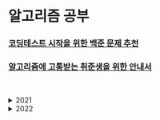 # 알고리즘 공부

### [코딩테스트 시작을 위한 백준 문제 추천](https://covenant.tistory.com/234)

### [알고리즘에 고통받는 취준생을 위한 안내서](https://www.notion.so/4e7f47700af341f4b649e4cad0c4fb30)

&nbsp;

<details>
<summary>2021</summary>
<div markdown="1">

### 21.09.02 - Day_01

    백준 -  2438, 2439, 2440, 2441, 2442, 2443, 2444

### 21.09.03 - Day_02

    백준 - 1546, 2562, 2576, 5598, 10818, 10872

### 21.09.04 - Day_03

    백준 - 3460, 10809
    프로그래머스 - 소수 만들기

### 21.09.06 - Day_04

    프로그래머스 - 신규 아이디
    백준 - 1037, 10828
    - 짝수 홀수 판별은 비트 연산으로 하기
    - 이제 부터 입력은 sys.stdin.readline으로 받는다 => 여러줄 입력 시 시간 초과 걸림

### 21.09.07 - Day_05

    백준 - 1158, 9012, 9093, 10845, 10866
    - 입력은 모두 sys.stdin.readline으로 받으려 했는데 이걸 list로 받으니 마지막에 개행이 들어간다. => 필요 할 때만 씀

### 21.09.08 - Day_06

    프로그래머스 - 다리를 지나는 트럭
    - 다리를 지나는 트럭 풀다가 머리 터지는 줄 ;;; 쉬운 거 일텐데 공부 더 해야겠다.

### 21.09.10 - Day_07

    프로그래머스 - 프린터
    - python 문법에서 any, all도 있구나 새로운 걸 배워 감

### 21.09.11 - Day_08 - 29

    백준 - 1966
    프로그래머스 - 주식가격
    - 와 프로그래머스 문제 진짜 효율적으로 생각했다고 짜서 테스트 해봤는데 한번에 성공했다. 짜릿하네 ㅋㅋ

### 21.09.12 - Day_09 - 30

    프로그래머스 - 네트워크
    - 내가 DFS, BFS에 너무 약하다. 초급 문제들 부터 봐야겠다.

### 21.09.13 - Day_10 - 31

    백준 - DFS와 BFS
    - DFS/BFS 추가 문제
    https://huiyu.tistory.com/entry/DFSBFS-%EC%88%99%EB%8B%AC%EC%9D%84-%EC%9C%84%ED%95%9C-%EC%95%8C%EA%B3%A0%EB%A6%AC%EC%A6%98-%EB%AC%B8%EC%A0%9C%EA%B8%B0%EB%B3%B8%EC%9D%91%EC%9A%A9

### 21.09.27 - Day_11 - 32

    백준 - 2606
    - DFS

### 21.09.30 - Day_12_13 - 33

    백준 - 2667
    - DFS 이제 개념 좀 잡아가는 느낌적인 느낌

### 21.10.05 - Day_14 - 36

    백준 - 1475, 1978, 2588
    - 오랜만에 기초를 좀 다졌다.

### 21.10.06 - Day_15 - 38

    백준 - 1110, 2884
    - 한번 더 기초를 좀 다졌다.

### 21.10.07 - Day_16 - 40

    오늘은 KOI 2021 문제들을 도전 했다. - https://www.acmicpc.net/category/571
    - KOI 2021 2차 초등부 문제 22341 - 20점
    - KOI 2020 2차 초등부 문제 20186 - 가장 큰 수 k개 만큼 빼면 됨 - 100점이긴 한데 시간이 너무 오래 걸림

    - 약간 넌센스 같은 느낌도 많이 난다. 문제에 함정도 있네
    - 아니 문제는 푸는데 100점은 못 받겠네 요즘 초등학생분들은 왜 이렇게 똑똑하시지;;

    - 22341번 문제 9번째 줄의 조건만 바꾸면 통과한다는 조언을 얻었다. 내일 바로 다시 ㄱ

### 21.10.08 - Day_17 - 41

    백준 - 22341, 19939
    - 22341 조언을 기반으로 다시 시도 - 9번째 줄에서 비교 값도 수정을 해야 했는데 이걸 왜 까먹었지
    - 올림피아드 문제들은 거의 다 수학 문제라는 것을 깨달음 공식을 알아야 풀 수 있네, 공식 알면 코드는 진짜 짧음

### 21.10.09 - Day_18 - 75

    백준 - 오늘은 머리 쓰기 싫어서 쉬운 문제들을 대량으로 풀었다.
    - 10951 번은 좀 자세히 봐야겠네 (테스트 케이스가 안주어져 있음)

### 21.10.10 - Day_19 - 77

    백준 - 오늘도 주말이니 많이 복잡하지 않은 문제 풀기
    - 근데 왜 복잡하지 1920번은 내일 다시 풀어야 겠다. 시간 초과 문제

### 21.10.12 - Day_20 - 78

    백준 - 조금만 더 열심히
    - 1920번에서 배운 것 list의 in 탐색은 O(n)이고 set의 in탐색은 O(1)로 속도 차이가 많이 난다.

### 21.10.13 - Day_21 - 83

    백준 - 조금 수월했다.
    - 오늘은 대체로 쉬웠음

### 21.10.20 - Day-22 - 86

    백준 - 중간 고사 기간이라서 시간 날 때 조금 풀었다.
    - 틈틈히 내기가 어렵네 흠흠
    - 당분간은 간단한 문제 여러개 풀거나 어려운 거 한 개 푸는 방식으로

### 21.10.21 - Day-23 - 89

    백준 - 간단한 거 3문제
    - 근데 1065번 설명이 좀 부족하다 이해하기가 어려움

### 21.10.22 - Day-24 - 93

    백준 - 오랜만에 올림피아드 문제
    - 간단하게 풀렸음
    - 분산 문제에서 같은 제곱 함수여도 시간 복잡도가 차이가 있다는 것을 알게 됨
    - https://stackoverflow.com/questions/48839772/why-is-time-complexity-o1-for-powx-y-while-it-is-on-for-xy

### 21.10.23 - Day-25 - 94

    백준 - 아 안풀린다.
    - 좀 쉬다가 다시 와야 할 듯 집중이 안되네 2일 정도만 쉬자

### 21.10.28 - Day-26 - 96

    프로그래머스 - 우테코 준비
    - 레벨 1, 2 단계 위주로 풀이
    - 근데 카카오 키패드 1단계 맞나 어려운데...

### 21.10.29 - Day-27 - 105

    백준 - 3개
    프로그래머스 - 6개
    - 프로그래머스 완주 문제에서 python의 hash와 collection을 좀 알게 되었다. 이거를 활용하면 금방 풀 수 있었던 문제가 많이 있었던 거 같다.
    - lambda를 잘 쓰고 싶다.
    - itertools에 cycle이란 것도 있네

### 21.10.30 - Day-28 - 107

    백준 - 1개
    프로그래머스 - 1개
    - 내일 부터는 프로그래머스 2레벨도 도전

### 21.10.31 - Day-29 - 109

    프로그래머스 - 2개
    - 카카오 문제들은 같은 레벨 1이어도 난이도가 높다.

### 21.11.02 - Day-30 - 111

    백준 - 2개
    - 쉬운 문제 2개

### 21.11.03 - Day-31 - 115

    프로그래머스 - 4개
    - 오늘은 집 내려가서 여기서 끝내고 금요일 까지 알고리즘 폭주 예정

### 21.11.05 - Day-32 - 117

    프로그래머스 - 2개
    - 우테코 테스트 문제 1개 풀었는데 이거는 쉬웠는데 레벨2 문제 들어가니까 어려워졌다
    - 이제 파이썬 람다 함수 사용법을 터득 할 시기가 왔다.

### 21.11.06 - Day-33 - 124

    프로그래머스 - 우테코 4기 테스트
    - 1번 부터 5번까지는 잘 해결한 거 같다.
    - 6번은 어느 정도 손을 댔는데 7번은 시간 부족으로 구상만 하다가 빈 공간 제출
    - 알고리즘 어느 정도 공부 해야 풀 수 있던 거 같다.

### 21.11.09 - Day-34 - 125

    백준 - 1개

### 21.11.10 - Day-35 - 133

    우테코 문제 푼 거 gitignore처리 했음
    백준 - 4개
    프로그래머스 4개
    - n-queen (9663)문제는 시간초과로 인해 파이썬으로 못 푼다고 합니다;; 백트래킹은 파이썬에서 사용하면 좋지 않다

### 21.11.11 - Day-36 - 139

    프로그래머스 6개
    - 슬슬 2레벨 넘어 가려고 했는데 아직 정렬에서 약하네

### 21.11.15 - Day-37 - 140

    백준 1개
    - 당분간 프로젝트로 인해 딜레이 될 듯

### 21.11.30 - Day-38 - 141

    백준 1개

</div>
</details>

<details>
<summary>2022</summary>
<div markdown="2">

### 22.03.02

    알고리즘 다시 시작
    - 지구가 돌아가기 시작했다.
    - 오랜만에 하니까 머리 아프네

### 22.03.03

    참고
    - https://github.com/VSFe/Algorithm_Study

### 22.03.16

    - https://stonejjun.tistory.com/48

### 22.04.08

    알고리즘 공부 저장소 씨 오랜만에 만났네요!
    어언 한 달 정도의 기간이 지나고 다시 돌아왔네요. 그 기간 동안 추위는 물러가고 예쁜 벚꽃과 화사한 봄의 기운이 우리를 방문했어요.
    이런 날씨일수록 낮과 밤의 차이는 크니 건강에 유의하기를 바라요.

    알고리즘 공부를 열심히 하고자 이러한 저장소를 만들었지만 지정했던 목표와 다르게 저의 의지는 매우 나약했던 거 같아요.
    그리고 이러한 모습은 단지 알고리즘 공부에서만 나타난 것이 아닌 내 생활 곳곳에서 나타난 것 같아요.

    요즈음에는 이런 반성을 해봅니다. 저는 하고 싶은 것이 많았어요, 프로그래밍에서만 국한되는 것이 아니라 인터넷 세상을 벗어나서도요!
    아름다운 자연 풍경 사진을 찍기 위해서 여행을 다녀 보고 싶기도 했었고, 극한의 다이어트를 해보고 싶기도 했었고, 독특한 나만의 프로그램을 만들어 보고 싶기도 했었어요.
    이외에도 많지만, 더 나열할 필요는 없을 거 같네요. 왜냐하면 대부분이 시작도 못 하고 있는 것도 있고 시작은 했지만 오래가지 못한 것들이 많았거든요.
    이런 모습을 보고 생각은 많지만, 몸이 무겁다는 표현이 상당히 와닿았어요. 그냥 저의 의지력과 실행력이 매우 아쉽다는 겁니다. 하하;;

    어제 잠이 들던 중 그런 생각이 났어요. 살면서 모든 것을 쏟아 부어서 열심히 해본 것이 없는 거 같아요.
    잠을 줄이던 시간을 최대한으로 활용해서 무엇을 하던 그러한 경험들요, 그래서 이번에 한번 새롭게 해보려고 해요
    단 한 번도 해본 적 없는 것을 갑자기 하려고 하면 당연히 잘 안 되겠죠. 계속 놀던 사람이 갑자기 공부를 하루에 10시간씩 한다 그러면
    그것은 하루 실행하기도 힘들 것 같아요. 그래서 천천히 해보려고 해요 다행히도 매일 놀던 사람은 아니었으니 금방 올라갈 수 있을 거라 생각해요.

    제 목표를 향한 첫 마라톤의 동반자는 알고리즘 씨와 함께 하고 싶습니다. 그래서 여기에 긴 글을 남깁니다.
    오늘 이전의 저는 잊겠습니다. 믿어달라는 말은 아닙니다. 제가 새로운 마음가짐을 가지고 진지하게 시작했다는 것을 남기는 것입니다.
    더 이상 중간의 공백은 없을 거예요, 그리고 주변에서는 지금 하는 것도 늦었다고 말할 겁니다. 하지만 저는 저를 믿고, 나를 지지해주는 가족을 믿습니다.
    내 목표는 가족의 행복이고 근심 없는 인생을 살고 싶습니다. 그리고 그를 위한 달리기를 시작할 겁니다.
    처음은 빠르게 걷는 수준이겠지만 어느 순간에는 로켓보다 빨리 달리고 있는 모습을 볼 수 있지 않을까요? 그날을 고대하면 이만 끝마치겠습니다.

    - 로켓처럼 빨리 달리더라도 앞만 보는 것이 아닌 주변을 볼 수 있는 시야도 가지고 있는 사람이 되었으면 좋겠네요.

### 22.04.09

    낭만이란 단어의 힘

### 22.04.11

    여름 방학의 설렘이 다시 느껴지신 적이 있나요?

### 22.04.12

    여름이 다가오고 마지막 남은 벚꽃이 떨어져 내 어깨에 머물렀다. 어깨에 꽃이 피었다.

### 22.04.13

    요즘 사회를 보면서 느낀다. 어쩌면 나는 내 생각보다 괜찮은 사람이다.

    - 코드 구현련 기르기 끝 이제 탐색과 시뮬레이션 풀이로 넘어갈 차례

### 22.04.14

    한 줌의 희망이 그토록 무거웠구나.

### 22.04.15

    무척 기뻤다. 꿈 이란 단어가 조롱거리가 된 세상에서 너만이 꿈을 꾸고 있었으니.

### 22.04.17

    처음 내게 지는 법을 알려준 노을

    - 탐색 & 시뮬레이션 끝
    - Remind 스도쿠

### 22.04.18

    내가 지나간 자리에 꽃이 남았으면 좋겠다.
    - Remind 뮤직비디오

</div>
</details>
